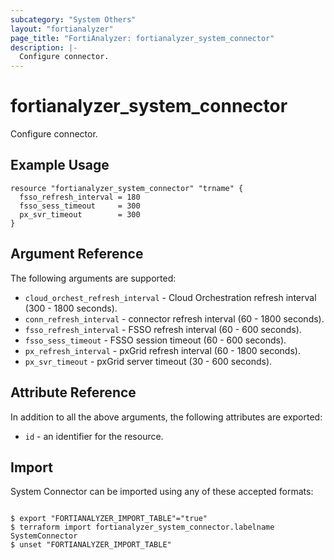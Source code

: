 ```yaml
---
subcategory: "System Others"
layout: "fortianalyzer"
page_title: "FortiAnalyzer: fortianalyzer_system_connector"
description: |-
  Configure connector.
---
```


# fortianalyzer_system_connector
Configure connector.

## Example Usage

```hcl
resource "fortianalyzer_system_connector" "trname" {
  fsso_refresh_interval = 180
  fsso_sess_timeout     = 300
  px_svr_timeout        = 300
}
```

## Argument Reference


The following arguments are supported:


* `cloud_orchest_refresh_interval` - Cloud Orchestration refresh interval (300 - 1800 seconds).
* `conn_refresh_interval` - connector refresh interval (60 - 1800 seconds).
* `fsso_refresh_interval` - FSSO refresh interval (60 - 600 seconds).
* `fsso_sess_timeout` - FSSO session timeout (60 - 600 seconds).
* `px_refresh_interval` - pxGrid refresh interval (60 - 1800 seconds).
* `px_svr_timeout` - pxGrid server timeout (30 - 600 seconds).


## Attribute Reference

In addition to all the above arguments, the following attributes are exported:
* `id` - an identifier for the resource.

## Import

System Connector can be imported using any of these accepted formats:
```

$ export "FORTIANALYZER_IMPORT_TABLE"="true"
$ terraform import fortianalyzer_system_connector.labelname SystemConnector
$ unset "FORTIANALYZER_IMPORT_TABLE"
```

